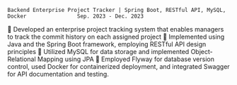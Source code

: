 	Backend Enterprise Project Tracker | Spring Boot, RESTful API, MySQL, Docker                Sep. 2023 - Dec. 2023
	Developed an enterprise project tracking system that enables managers to track the commit history on each assigned project 
	Implemented using Java and the Spring Boot framework, employing RESTful API design principles 
	Utilized MySQL for data storage and implemented Object-Relational Mapping using JPA
	Employed Flyway for database version control, used Docker for containerized deployment, and integrated Swagger for API documentation and testing.
